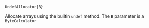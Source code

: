 ```
UndefAllocator{B}
```

Allocate arrays using the builtin `undef` method. The `B` parameter is a `ByteCalculator`
